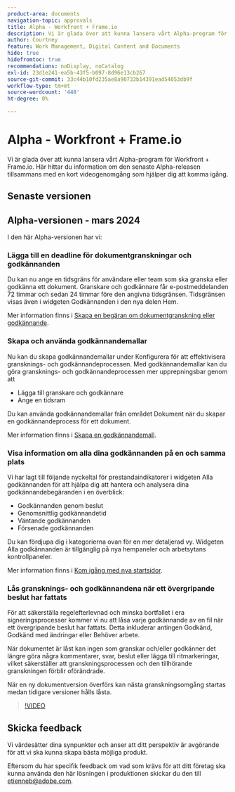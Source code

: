 ```yaml
---
product-area: documents
navigation-topic: approvals
title: Alpha - Workfront + Frame.io
description: Vi är glada över att kunna lansera vårt Alpha-program för Workfront + Frame.io. Här hittar du information om den senaste Alpha-releasen tillsammans med en kort videogenomgång som hjälper dig att komma igång.
author: Courtney
feature: Work Management, Digital Content and Documents
hide: true
hidefromtoc: true
recommendations: noDisplay, noCatalog
exl-id: 23d1e241-ea5b-43f5-b097-8d96e13cb267
source-git-commit: 33c44b10fd235ae8a90733b14391ead54053db9f
workflow-type: tm+mt
source-wordcount: '448'
ht-degree: 0%

---
```


# Alpha - Workfront + Frame.io

Vi är glada över att kunna lansera vårt Alpha-program för Workfront + Frame.io. Här hittar du information om den senaste Alpha-releasen tillsammans med en kort videogenomgång som hjälper dig att komma igång.

## Senaste versionen

## Alpha-versionen - mars 2024

I den här Alpha-versionen har vi:

### Lägga till en deadline för dokumentgranskningar och godkännanden

Du kan nu ange en tidsgräns för användare eller team som ska granska eller godkänna ett dokument. Granskare och godkännare får e-postmeddelanden 72 timmar och sedan 24 timmar före den angivna tidsgränsen. Tidsgränsen visas även i widgeten Godkännanden i den nya delen Hem.

Mer information finns i [Skapa en begäran om dokumentgranskning eller godkännande](/help/quicksilver/review-and-approve-work/document-reviews-and-approvals/manage-document-approvals/create-a-document-approval.md).

### Skapa och använda godkännandemallar

Nu kan du skapa godkännandemallar under Konfigurera för att effektivisera gransknings- och godkännandeprocessen. Med godkännandemallar kan du göra gransknings- och godkännandeprocessen mer upprepningsbar genom att

* Lägga till granskare och godkännare
* Ange en tidsram

Du kan använda godkännandemallar från området Dokument när du skapar en godkännandeprocess för ett dokument.

Mer information finns i [Skapa en godkännandemall](/help/quicksilver/review-and-approve-work/document-reviews-and-approvals/manage-document-approvals/create-approval-template.md).

### Visa information om alla dina godkännanden på en och samma plats

Vi har lagt till följande nyckeltal för prestandaindikatorer i widgeten Alla godkännanden för att hjälpa dig att hantera och analysera dina godkännandebegäranden i en överblick:

* Godkännanden genom beslut
* Genomsnittlig godkännandetid
* Väntande godkännanden
* Försenade godkännanden

Du kan fördjupa dig i kategorierna ovan för en mer detaljerad vy. Widgeten Alla godkännanden är tillgänglig på nya hempaneler och arbetsytans kontrollpaneler.

Mer information finns i [Kom igång med nya startsidor](/help/quicksilver/workfront-basics/using-home/new-home/get-started-with-new-home.md).

### Lås gransknings- och godkännandena när ett övergripande beslut har fattats

För att säkerställa regelefterlevnad och minska bortfallet i era signeringsprocesser kommer vi nu att låsa varje godkännande av en fil när ett övergripande beslut har fattats. Detta inkluderar antingen Godkänd, Godkänd med ändringar eller Behöver arbete.

När dokumentet är låst kan ingen som granskar och/eller godkänner det längre göra några kommentarer, svar, beslut eller lägga till ritmarkeringar, vilket säkerställer att granskningsprocessen och den tillhörande granskningen förblir oförändrade.

När en ny dokumentversion överförs kan nästa granskningsomgång startas medan tidigare versioner hålls låsta.

>[!VIDEO](https://video.tv.adobe.com/v/3428023/)


## Skicka feedback

Vi värdesätter dina synpunkter och anser att ditt perspektiv är avgörande för att vi ska kunna skapa bästa möjliga produkt.

Eftersom du har specifik feedback om vad som krävs för att ditt företag ska kunna använda den här lösningen i produktionen skickar du den till [etienneb@adobe.com](mailto:etienneb@adobe.com).
